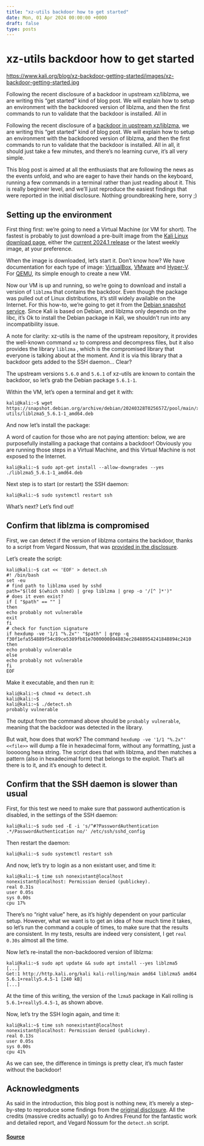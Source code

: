 ```yaml
---
title: "xz-utils backdoor how to get started"
date: Mon, 01 Apr 2024 00:00:00 +0000
draft: false
type: posts
---
```

# xz-utils backdoor how to get started

https://www.kali.org/blog/xz-backdoor-getting-started/images/xz-backdoor-getting-started.jpg



Following the recent disclosure of a backdoor in upstream xz/liblzma, we are writing this &ldquo;get started&rdquo; kind of blog post. We will explain how to setup an environment with the backdoored version of liblzma, and then the first commands to run to validate that the backdoor is installed. All in

Following the recent disclosure of a [backdoor in upstream xz/liblzma](https://www.openwall.com/lists/oss-security/2024/03/29/4), we are writing this “get started” kind of blog post. We will explain how to setup an environment with the backdoored version of liblzma, and then the first commands to run to validate that the backdoor is installed. All in all, it should just take a few minutes, and there’s no learning curve, it’s all very simple.

This blog post is aimed at all the enthusiasts that are following the news as the events unfold, and who are eager to have their hands on the keyboard, running a few commands in a terminal rather than just reading about it. This is really beginner level, and we’ll just reproduce the easiest findings that were reported in the initial disclosure. Nothing groundbreaking here, sorry ;)

Setting up the environment
--------------------------

First thing first: we’re going to need a Virtual Machine (or VM for short). The fastest is probably to just download a pre-built image from the [Kali Linux download page](https://www.kali.org/get-kali/#kali-virtual-machines), either the [current 2024.1 release](https://www.kali.org/blog/kali-linux-2024-1-release/) or the latest weekly image, at your preference.

When the image is downloaded, let’s start it. Don’t know how? We have documentation for each type of image: [VirtualBox](https://www.kali.org/docs/virtualization/import-premade-virtualbox/), [VMware](https://www.kali.org/docs/virtualization/import-premade-vmware/) and [Hyper-V](https://www.kali.org/docs/virtualization/import-premade-hyperv/). For [QEMU](https://www.kali.org/docs/virtualization/install-qemu-guest-vm/), its simple enough to create a new VM.

Now our VM is up and running, so we’re going to download and install a version of `liblzma` that contains the backdoor. Even though the package was pulled out of Linux distributions, it’s still widely available on the Internet. For this how-to, we’re going to get it from the [Debian snapshot service](https://snapshot.debian.org/). Since Kali is based on Debian, and liblzma only depends on the libc, it’s Ok to install the Debian package in Kali, we shouldn’t run into any incompatibility issue.

A note for clarity: xz-utils is the name of the upstream repository, it provides the well-known command `xz` to compress and decompress files, but it also provides the library `liblzma` , which is the compromised library that everyone is talking about at the moment. And it is via this library that a backdoor gets added to the SSH daemon… Clear?

The upstream versions `5.6.0` and `5.6.1` of xz-utils are known to contain the backdoor, so let’s grab the Debian package `5.6.1-1`.

Within the VM, let’s open a terminal and get it with:

```console
kali@kali:~$ wget https://snapshot.debian.org/archive/debian/20240328T025657Z/pool/main/x/xz-utils/liblzma5_5.6.1-1_amd64.deb
```

And now let’s install the package:

A word of caution for those who are not paying attention: below, we are purposefully installing a package that contains a backdoor! Obviously you are running those steps in a Virtual Machine, and this Virtual Machine is not exposed to the Internet.

```console
kali@kali:~$ sudo apt-get install --allow-downgrades --yes ./liblzma5_5.6.1-1_amd64.deb
```

Next step is to start (or restart) the SSH daemon:

```console
kali@kali:~$ sudo systemctl restart ssh
```

What’s next? Let’s find out!

Confirm that liblzma is compromised
-----------------------------------

First, we can detect if the version of liblzma contains the backdoor, thanks to a script from Vegard Nossum, that was [provided in the disclosure](https://www.openwall.com/lists/oss-security/2024/03/29/4).

Let’s create the script:

```console
kali@kali:~$ cat << 'EOF' > detect.sh
#! /bin/bash
set -eu
# find path to liblzma used by sshd
path="$(ldd $(which sshd) | grep liblzma | grep -o '/[^ ]*')"
# does it even exist?
if [ "$path" == "" ]
then
echo probably not vulnerable
exit
fi
# check for function signature
if hexdump -ve '1/1 "%.2x"' "$path" | grep -q f30f1efa554889f54c89ce5389fb81e7000000804883ec28488954241848894c2410
then
echo probably vulnerable
else
echo probably not vulnerable
fi
EOF
```

Make it executable, and then run it:

```console
kali@kali:~$ chmod +x detect.sh
kali@kali:~$
kali@kali:~$ ./detect.sh
probably vulnerable
```

The output from the command above should be `probably vulnerable`, meaning that the backdoor was detected in the library.

But wait, how does that work? The command `hexdump -ve '1/1 "%.2x"' <<file>>` will dump a file in hexadecimal form, without any formatting, just a looooong hexa string. The script does that with liblzma, and then matches a pattern (also in hexadecimal form) that belongs to the exploit. That’s all there is to it, and it’s enough to detect it.

Confirm that the SSH daemon is slower than usual
------------------------------------------------

First, for this test we need to make sure that password authentication is disabled, in the settings of the SSH daemon:

```console
kali@kali:~$ sudo sed -E -i 's/^#?PasswordAuthentication .*/PasswordAuthentication no/' /etc/ssh/sshd_config
```

Then restart the daemon:

```console
kali@kali:~$ sudo systemctl restart ssh
```

And now, let’s try to login as a non existant user, and time it:

```console
kali@kali:~$ time ssh nonexistant@localhost
nonexistant@localhost: Permission denied (publickey).
real 0.31s
user 0.05s
sys 0.00s
cpu 17%
```

There’s no “right value” here, as it’s highly dependent on your particular setup. However, what we want is to get an idea of how much time it takes, so let’s run the command a couple of times, to make sure that the results are consistent. In my tests, results are indeed very consistent, I get `real 0.30s` almost all the time.

Now let’s re-install the non-backdoored version of liblzma:

```console
kali@kali:~$ sudo apt update && sudo apt install --yes liblzma5
[...]
Get:1 http://http.kali.org/kali kali-rolling/main amd64 liblzma5 amd64 5.6.1+really5.4.5-1 [240 kB]
[...]
```

At the time of this writing, the version of the `lzma5` package in Kali rolling is `5.6.1+really5.4.5-1`, as shown above.

Now, let’s try the SSH login again, and time it:

```console
kali@kali:~$ time ssh nonexistant@localhost
nonexistant@localhost: Permission denied (publickey).
real 0.13s
user 0.05s
sys 0.00s
cpu 41%
```

As we can see, the difference in timings is pretty clear, it’s much faster without the backdoor!

Acknowledgments
---------------

As said in the introduction, this blog post is nothing new, it’s merely a step-by-step to reproduce some findings from the [original disclosure](https://www.openwall.com/lists/oss-security/2024/03/29/4). All the credits (massive credits actually) go to Andres Freund for the fantastic work and detailed report, and Vegard Nossum for the `detect.sh` script.

#### [Source](https://www.kali.org/blog/xz-backdoor-getting-started/)

